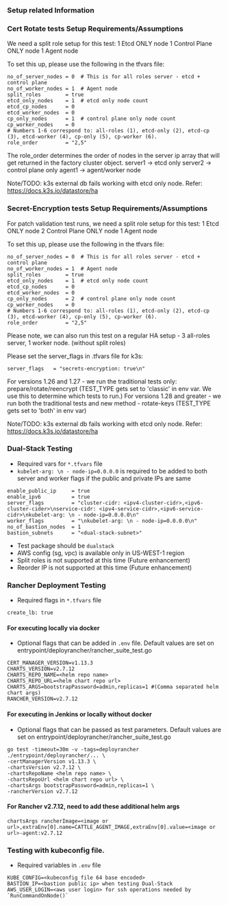 ### Setup related Information 

### Cert Rotate tests Setup Requirements/Assumptions

We need a split role setup for this test:
1 Etcd ONLY node
1 Control Plane ONLY node
1 Agent node

To set this up, please use the following in the tfvars file: 

```
no_of_server_nodes = 0  # This is for all roles server - etcd + control plane
no_of_worker_nodes = 1  # Agent node
split_roles        = true
etcd_only_nodes    = 1  # etcd only node count
etcd_cp_nodes      = 0 
etcd_worker_nodes  = 0
cp_only_nodes      = 1  # control plane only node count
cp_worker_nodes    = 0
# Numbers 1-6 correspond to: all-roles (1), etcd-only (2), etcd-cp (3), etcd-worker (4), cp-only (5), cp-worker (6).
role_order         = "2,5"
```

The role_order determines the order of nodes in the server ip array that will get returned in the factory cluster object. 
server1 -> etcd only
server2 -> control plane only
agent1 ->  agent/worker node

Note/TODO: k3s external db fails working with etcd only node. Refer: https://docs.k3s.io/datastore/ha

### Secret-Encryption tests Setup Requirements/Assumptions
For patch validation test runs, we need a split role setup for this test:
1 Etcd ONLY node
2 Control Plane ONLY node
1 Agent node

To set this up, please use the following in the tfvars file: 

```
no_of_server_nodes = 0  # This is for all roles server - etcd + control plane
no_of_worker_nodes = 1  # Agent node
split_roles        = true
etcd_only_nodes    = 1  # etcd only node count
etcd_cp_nodes      = 0 
etcd_worker_nodes  = 0
cp_only_nodes      = 2  # control plane only node count
cp_worker_nodes    = 0
# Numbers 1-6 correspond to: all-roles (1), etcd-only (2), etcd-cp (3), etcd-worker (4), cp-only (5), cp-worker (6).
role_order         = "2,5"
```
Please note, we can also run this test on a regular HA setup - 3 all-roles server, 1 worker node. (without split roles)

Please set the server_flags in .tfvars file for k3s:
```
server_flags   = "secrets-encryption: true\n"
```

For versions 1.26 and 1.27 - we run the traditional tests only: prepare/rotate/reencrypt (TEST_TYPE gets set to 'classic' in env var. We use this to determine which tests to run.)
For versions 1.28 and greater - we run both the traditional tests and new method - rotate-keys (TEST_TYPE gets set to 'both' in env var)

Note/TODO: k3s external db fails working with etcd only node. Refer: https://docs.k3s.io/datastore/ha


### Dual-Stack Testing

- Required vars for `*.tfvars` file
- `kubelet-arg: \n - node-ip=0.0.0.0` is required to be added to both server and worker flags if the public and private IPs are same

```
enable_public_ip     = true
enable_ipv6          = true
server_flags         = "cluster-cidr: <ipv4-cluster-cidr>,<ipv6-cluster-cider>\nservice-cidr: <ipv4-service-cidr>,<ipv6-service-cidr>\nkubelet-arg: \n - node-ip=0.0.0.0\n"
worker_flags         = "\nkubelet-arg: \n - node-ip=0.0.0.0\n"
no_of_bastion_nodes  = 1
bastion_subnets      = "<dual-stack-subnet>"
```
- Test package should be `dualstack`
- AWS config (sg, vpc) is available only in US-WEST-1 region
- Split roles is not supported at this time (Future enhancement)
- Reorder IP is not supported at this time (Future enhancement)

### Rancher Deployment Testing

- Required flags in `*.tfvars` file
```
create_lb: true
```

#### For executing locally via docker
- Optional flags that can be added in `.env` file. Default values are set on entrypoint/deployrancher/rancher_suite_test.go
```
CERT_MANAGER_VERSION=v1.13.3
CHARTS_VERSION=v2.7.12
CHARTS_REPO_NAME=<helm repo name>
CHARTS_REPO_URL=<helm chart repo url>
CHARTS_ARGS=bootstrapPassword=admin,replicas=1 #(Comma separated helm chart args)
RANCHER_VERSION=v2.7.12
```

#### For executing in Jenkins or locally without docker
- Optional flags that can be passed as test parameters. Default values are set on entrypoint/deployrancher/rancher_suite_test.go
```
go test -timeout=30m -v -tags=deployrancher ./entrypoint/deployrancher/... \
-certManagerVersion v1.13.3 \
-chartsVersion v2.7.12 \
-chartsRepoName <helm repo name> \
-chartsRepoUrl <helm chart repo url> \
-chartsArgs bootstrapPassword=admin,replicas=1 \
-rancherVersion v2.7.12
```

#### For Rancher v2.7.12, need to add these additional helm args
```
chartsArgs rancherImage=<image or url>,extraEnv[0].name=CATTLE_AGENT_IMAGE,extraEnv[0].value=<image or url>-agent:v2.7.12
```

### Testing with kubeconfig file.

- Required variables in `.env` file
```
KUBE_CONFIG=<kubeconfig file 64 base encoded>
BASTION_IP=<bastion public ip> when testing Dual-Stack
AWS_USER_LOGIN=<aws user login> for ssh operations needed by `RunCommandOnNode()`
```
